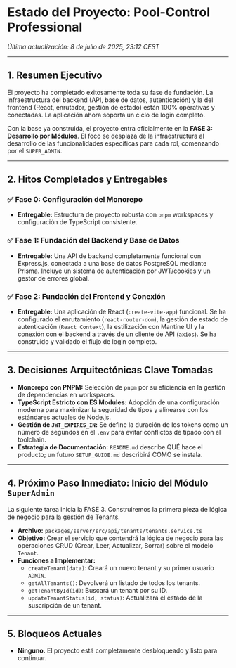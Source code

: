 # Estado del Proyecto: Pool-Control Professional

_Última actualización: 8 de julio de 2025, 23:12 CEST_

---

## 1. Resumen Ejecutivo

El proyecto ha completado exitosamente toda su fase de fundación. La infraestructura del backend (API, base de datos, autenticación) y la del frontend (React, enrutador, gestión de estado) están 100% operativas y conectadas. La aplicación ahora soporta un ciclo de login completo.

Con la base ya construida, el proyecto entra oficialmente en la **FASE 3: Desarrollo por Módulos**. El foco se desplaza de la infraestructura al desarrollo de las funcionalidades específicas para cada rol, comenzando por el `SUPER_ADMIN`.

---

## 2. Hitos Completados y Entregables

### ✅ Fase 0: Configuración del Monorepo

- **Entregable:** Estructura de proyecto robusta con `pnpm` workspaces y configuración de TypeScript consistente.

### ✅ Fase 1: Fundación del Backend y Base de Datos

- **Entregable:** Una API de backend completamente funcional con Express.js, conectada a una base de datos PostgreSQL mediante Prisma. Incluye un sistema de autenticación por JWT/cookies y un gestor de errores global.

### ✅ Fase 2: Fundación del Frontend y Conexión

- **Entregable:** Una aplicación de React (`create-vite-app`) funcional. Se ha configurado el enrutamiento (`react-router-dom`), la gestión de estado de autenticación (`React Context`), la estilización con Mantine UI y la conexión con el backend a través de un cliente de API (`axios`). Se ha construido y validado el flujo de login completo.

---

## 3. Decisiones Arquitectónicas Clave Tomadas

- **Monorepo con PNPM:** Selección de `pnpm` por su eficiencia en la gestión de dependencias en workspaces.
- **TypeScript Estricto con ES Modules:** Adopción de una configuración moderna para maximizar la seguridad de tipos y alinearse con los estándares actuales de Node.js.
- **Gestión de `JWT_EXPIRES_IN`:** Se define la duración de los tokens como un número de segundos en el `.env` para evitar conflictos de tipado con el toolchain.
- **Estrategia de Documentación:** `README.md` describe QUÉ hace el producto; un futuro `SETUP_GUIDE.md` describirá CÓMO se instala.

---

## 4. Próximo Paso Inmediato: Inicio del Módulo `SuperAdmin`

La siguiente tarea inicia la FASE 3. Construiremos la primera pieza de lógica de negocio para la gestión de Tenants.

- **Archivo:** `packages/server/src/api/tenants/tenants.service.ts`
- **Objetivo:** Crear el servicio que contendrá la lógica de negocio para las operaciones CRUD (Crear, Leer, Actualizar, Borrar) sobre el modelo `Tenant`.
- **Funciones a Implementar:**
  - `createTenant(data)`: Creará un nuevo tenant y su primer usuario `ADMIN`.
  - `getAllTenants()`: Devolverá un listado de todos los tenants.
  - `getTenantById(id)`: Buscará un tenant por su ID.
  - `updateTenantStatus(id, status)`: Actualizará el estado de la suscripción de un tenant.

---

## 5. Bloqueos Actuales

- **Ninguno.** El proyecto está completamente desbloqueado y listo para continuar.
